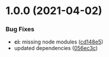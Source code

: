 # 1.0.0 (2021-04-02)


### Bug Fixes

* **ci:** missing node modules ([cd148e5](https://github.com/repetere/jsonm/commit/cd148e57d442d3e96479b5b7282a423426ea71bb))
* updated dependencies ([056ec3c](https://github.com/repetere/jsonm/commit/056ec3c6d681df8a075ff053d63ded7948fcbcec))
